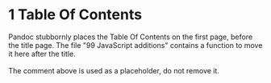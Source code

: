 # 1 Table Of Contents

<div id="toc-placeholder"></div>

<p class="helper">Pandoc stubbornly places the Table Of Contents on the first page, before the title page. The file "99 JavaScript additions" contains a function to move it here after the title.<br>
<br>
The comment above is used as a placeholder, do not remove it.</p>
